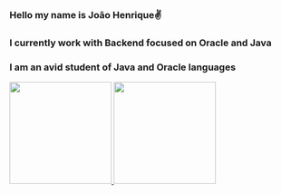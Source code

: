 ### Hello my name is João Henrique✌️
### I currently work with Backend focused on Oracle and Java
### I am an avid student of Java and Oracle languages

<div>
<a href="https://beacons.ai/joaohdez">
<img height="180em" src="https://github-readme-stats.vercel.app/api?username=joaohdez&show_icons=true&theme=dark&include_all_commits=true&count_private=true"/>
<img height="180em" src="https://github-readme-stats.vercel.app/api/top-langs/?username=joaohdez&layout=compact&langs_count=16&theme=dark"/>  
</div>


